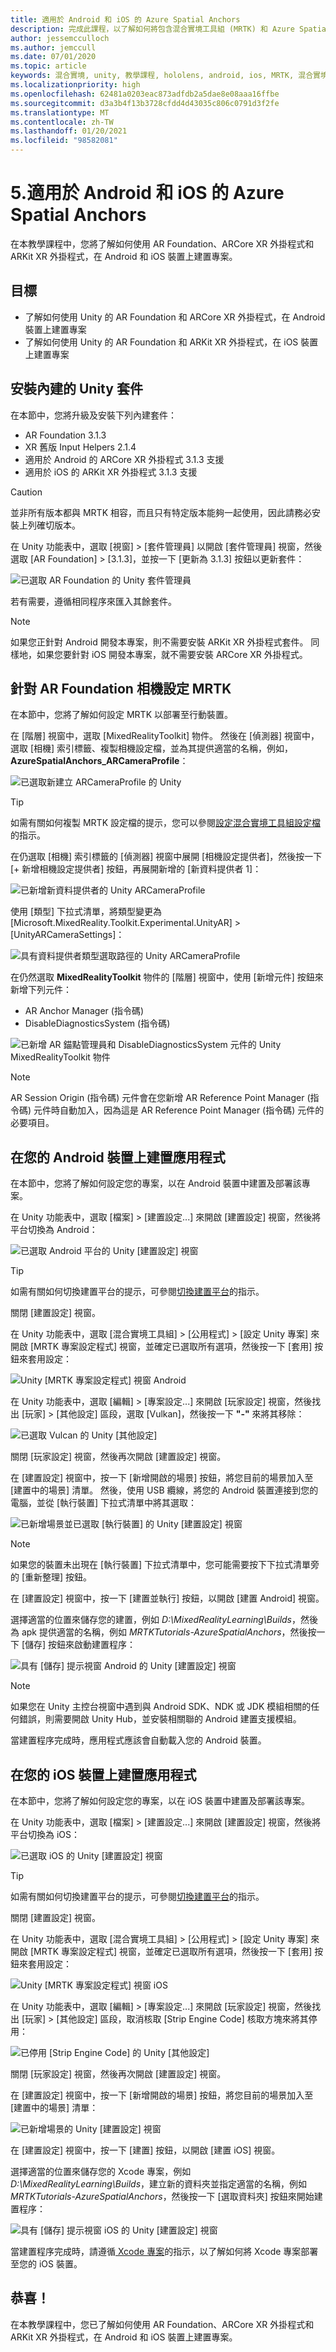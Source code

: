 ```yaml
---
title: 適用於 Android 和 iOS 的 Azure Spatial Anchors
description: 完成此課程，以了解如何將包含混合實境工具組 (MRTK) 和 Azure Spatial Anchors 的 Unity 專案部署至 Android 和 iOS。
author: jessemcculloch
ms.author: jemccull
ms.date: 07/01/2020
ms.topic: article
keywords: 混合實境, unity, 教學課程, hololens, android, ios, MRTK, 混合實境工具組, UWP, Azure 空間錨點, AR Foundation, ARCore, ARKit
ms.localizationpriority: high
ms.openlocfilehash: 62481a0203eac873adfdb2a5dae8e08aaa16ffbe
ms.sourcegitcommit: d3a3b4f13b3728cfdd4d43035c806c0791d3f2fe
ms.translationtype: MT
ms.contentlocale: zh-TW
ms.lasthandoff: 01/20/2021
ms.locfileid: "98582081"
---
```

# <a name="5-azure-spatial-anchors-for-android-and-ios"></a>5.適用於 Android 和 iOS 的 Azure Spatial Anchors

在本教學課程中，您將了解如何使用 AR Foundation、ARCore XR 外掛程式和 ARKit XR 外掛程式，在 Android 和 iOS 裝置上建置專案。

## <a name="objectives"></a>目標

* 了解如何使用 Unity 的 AR Foundation 和 ARCore XR 外掛程式，在 Android 裝置上建置專案
* 了解如何使用 Unity 的 AR Foundation 和 ARKit XR 外掛程式，在 iOS 裝置上建置專案

## <a name="installing-inbuilt-unity-packages"></a>安裝內建的 Unity 套件

在本節中，您將升級及安裝下列內建套件：

* AR Foundation 3.1.3
* XR 舊版 Input Helpers 2.1.4
* 適用於 Android 的 ARCore XR 外掛程式 3.1.3 支援
* 適用於 iOS 的 ARKit XR 外掛程式 3.1.3 支援

> [!CAUTION]
> 並非所有版本都與 MRTK 相容，而且只有特定版本能夠一起使用，因此請務必安裝上列確切版本。

在 Unity 功能表中，選取 [視窗] > [套件管理員] 以開啟 [套件管理員] 視窗，然後選取 [AR Foundation] > [3.1.3]，並按一下 [更新為 3.1.3] 按鈕以更新套件：

![已選取 AR Foundation 的 Unity 套件管理員](images/mr-learning-asa/asa-05-section1-step1-1.png)

若有需要，遵循相同程序來匯入其餘套件。

> [!NOTE]
> 如果您正針對 Android 開發本專案，則不需要安裝 ARKit XR 外掛程式套件。 同樣地，如果您要針對 iOS 開發本專案，就不需要安裝 ARCore XR 外掛程式。

## <a name="configure-mrtk-for-ar-foundation-camera"></a>針對 AR Foundation 相機設定 MRTK

在本節中，您將了解如何設定 MRTK 以部署至行動裝置。

在 [階層] 視窗中，選取 [MixedRealityToolkit] 物件。 然後在 [偵測器] 視窗中，選取 [相機] 索引標籤、複製相機設定檔，並為其提供適當的名稱，例如，**AzureSpatialAnchors_ARCameraProfile**：

![已選取新建立 ARCameraProfile 的 Unity](images/mr-learning-asa/asa-05-section2-step1-1.png)

> [!TIP]
> 如需有關如何複製 MRTK 設定檔的提示，您可以參閱[設定混合實境工具組設定檔](mr-learning-base-03.md)的指示。

在仍選取 [相機] 索引標籤的 [偵測器] 視窗中展開 [相機設定提供者]，然後按一下 [+ 新增相機設定提供者] 按鈕，再展開新增的 [新資料提供者 1]：

![已新增新資料提供者的 Unity ARCameraProfile](images/mr-learning-asa/asa-05-section2-step1-2.png)

使用 [類型] 下拉式清單，將類型變更為 [Microsoft.MixedReality.Toolkit.Experimental.UnityAR] > [UnityARCameraSettings]：

![具有資料提供者類型選取路徑的 Unity ARCameraProfile](images/mr-learning-asa/asa-05-section2-step1-3.png)

在仍然選取 **MixedRealityToolkit** 物件的 [階層] 視窗中，使用 [新增元件] 按鈕來新增下列元件：

* AR Anchor Manager (指令碼)
* DisableDiagnosticsSystem (指令碼)

![已新增 AR 錨點管理員和 DisableDiagnosticsSystem 元件的 Unity MixedRealityToolkit 物件 ](images/mr-learning-asa/asa-05-section2-step1-4.png)

> [!NOTE]
> AR Session Origin (指令碼) 元件會在您新增 AR Reference Point Manager (指令碼) 元件時自動加入，因為這是 AR Reference Point Manager (指令碼) 元件的必要項目。

## <a name="building-your-application-to-your-android-device"></a>在您的 Android 裝置上建置應用程式

在本節中，您將了解如何設定您的專案，以在 Android 裝置中建置及部署該專案。

在 Unity 功能表中，選取 [檔案] > [建置設定...] 來開啟 [建置設定] 視窗，然後將平台切換為 Android：

![已選取 Android 平台的 Unity [建置設定] 視窗](images/mr-learning-asa/asa-05-section3-step1-1.png)

> [!TIP]
> 如需有關如何切換建置平台的提示，可參閱[切換建置平台](mr-learning-base-02.md#switching-the-build-platform)的指示。

關閉 [建置設定] 視窗。

在 Unity 功能表中，選取 [混合實境工具組] > [公用程式] > [設定 Unity 專案] 來開啟 [MRTK 專案設定程式] 視窗，並確定已選取所有選項，然後按一下 [套用] 按鈕來套用設定：

![Unity [MRTK 專案設定程式] 視窗 Android](images/mr-learning-asa/asa-05-section3-step1-2.png)

在 Unity 功能表中，選取 [編輯] > [專案設定...] 來開啟 [玩家設定] 視窗，然後找出 [玩家] >  [其他設定] 區段，選取 [Vulkan]，然後按一下 **"-"** 來將其移除：

![已選取 Vulcan 的 Unity [其他設定]](images/mr-learning-asa/asa-05-section3-step1-3.png)

關閉 [玩家設定] 視窗，然後再次開啟 [建置設定] 視窗。

在 [建置設定] 視窗中，按一下 [新增開啟的場景] 按鈕，將您目前的場景加入至 [建置中的場景] 清單。 然後，使用 USB 纜線，將您的 Android 裝置連接到您的電腦，並從 [執行裝置] 下拉式清單中將其選取：

![已新增場景並已選取 [執行裝置] 的 Unity [建置設定] 視窗](images/mr-learning-asa/asa-05-section3-step1-4.png)

>[!NOTE]
> 如果您的裝置未出現在 [執行裝置] 下拉式清單中，您可能需要按下下拉式清單旁的 [重新整理] 按鈕。

在 [建置設定] 視窗中，按一下 [建置並執行] 按鈕，以開啟 [建置 Android] 視窗。

選擇適當的位置來儲存您的建置，例如 _D:\MixedRealityLearning\Builds_，然後為 apk 提供適當的名稱，例如 _MRTKTutorials-AzureSpatialAnchors_，然後按一下 [儲存] 按鈕來啟動建置程序：

![具有 [儲存] 提示視窗 Android 的 Unity [建置設定] 視窗](images/mr-learning-asa/asa-05-section3-step1-5.png)

> [!NOTE]
如果您在 Unity 主控台視窗中遇到與 Android SDK、NDK 或 JDK 模組相關的任何錯誤，則需要開啟 Unity Hub，並安裝相關聯的 Android 建置支援模組。

當建置程序完成時，應用程式應該會自動載入您的 Android 裝置。

## <a name="building-your-application-to-your-ios-device"></a>在您的 iOS 裝置上建置應用程式

在本節中，您將了解如何設定您的專案，以在 iOS 裝置中建置及部署該專案。

在 Unity 功能表中，選取 [檔案] > [建置設定...] 來開啟 [建置設定] 視窗，然後將平台切換為 iOS：

![已選取 iOS 的 Unity [建置設定] 視窗](images/mr-learning-asa/asa-05-section4-step1-1.png)

> [!TIP]
> 如需有關如何切換建置平台的提示，可參閱[切換建置平台](mr-learning-base-02.md#switching-the-build-platform)的指示。

關閉 [建置設定] 視窗。

在 Unity 功能表中，選取 [混合實境工具組] > [公用程式] > [設定 Unity 專案] 來開啟 [MRTK 專案設定程式] 視窗，並確定已選取所有選項，然後按一下 [套用] 按鈕來套用設定：

![Unity [MRTK 專案設定程式] 視窗 iOS](images/mr-learning-asa/asa-05-section4-step1-2.png)

在 Unity 功能表中，選取 [編輯] > [專案設定...] 來開啟 [玩家設定] 視窗，然後找出 [玩家] >  [其他設定] 區段，取消核取 [Strip Engine Code] 核取方塊來將其停用：

![已停用 [Strip Engine Code] 的 Unity [其他設定]](images/mr-learning-asa/asa-05-section4-step1-3.png)

關閉 [玩家設定] 視窗，然後再次開啟 [建置設定] 視窗。

在 [建置設定] 視窗中，按一下 [新增開啟的場景] 按鈕，將您目前的場景加入至 [建置中的場景] 清單：

![已新增場景的 Unity [建置設定] 視窗](images/mr-learning-asa/asa-05-section4-step1-4.png)

在 [建置設定] 視窗中，按一下 [建置] 按鈕，以開啟 [建置 iOS] 視窗。

選擇適當的位置來儲存您的 Xcode 專案，例如 _D:\MixedRealityLearning\Builds_，建立新的資料夾並指定適當的名稱，例如 _MRTKTutorials-AzureSpatialAnchors_，然後按一下 [選取資料夾] 按鈕來開始建置程序：

![具有 [儲存] 提示視窗 iOS 的 Unity [建置設定] 視窗](images/mr-learning-asa/asa-05-section4-step1-5.png)

當建置程序完成時，請遵循[ Xcode 專案](/azure/spatial-anchors/quickstarts/get-started-unity-ios#export-the-xcode-project)的指示，以了解如何將 Xcode 專案部署至您的 iOS 裝置。

## <a name="congratulations"></a>恭喜！

在本教學課程中，您已了解如何使用 AR Foundation、ARCore XR 外掛程式和 ARKit XR 外掛程式，在 Android 和 iOS 裝置上建置專案。